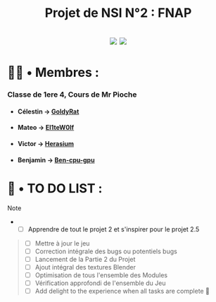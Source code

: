 <h1 align="center">
  
  Projet de NSI N°2 : FNAP

  <img src="http://ForTheBadge.com/images/badges/built-with-swag.svg">
  <img src="https://forthebadge.com/images/badges/made-with-python.svg">
</h1>

# 👨‍💼 • Membres :
### Classe de 1ere 4, Cours de Mr Pioche
* #### Célestin → [GoldyRat](https://github.com/GoldyRat)
* #### Mateo → [El1teW0lf](https://github.com/El1teW0lf)
* #### Victor → [Herasium](https://github.com/Herasium)
* #### Benjamin → [Ben-cpu-gpu](https://github.com/Ben-cpu-gpu)

# 🧮 • TO DO LIST :
> [!NOTE]
* - [ ] Apprendre de tout le projet 2 et s'inspirer pour le projet 2.5
> - [ ] Mettre à jour le jeu
> - [ ] Correction intégrale des bugs ou potentiels bugs
> - [ ] Lancement de la Partie 2 du Projet
> - [ ] Ajout intégral des textures Blender
> - [ ] Optimisation de tous l'ensemble des Modules
> - [ ] Vérification approfondi de l'ensemble du Jeu
> - [ ] Add delight to the experience when all tasks are complete :tada:
